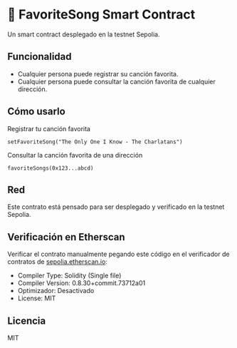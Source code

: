 # 🎵 FavoriteSong Smart Contract 

Un smart contract desplegado en la testnet Sepolia.

## Funcionalidad

- Cualquier persona puede registrar su canción favorita.
- Cualquier persona puede consultar la canción favorita de cualquier dirección.

## Cómo usarlo
Registrar tu canción favorita
```solidity
setFavoriteSong("The Only One I Know - The Charlatans")
```

Consultar la canción favorita de una dirección
```solidity
favoriteSongs(0x123...abcd)
```
## Red

Este contrato está pensado para ser desplegado y verificado en la testnet Sepolia.

## Verificación en Etherscan

Verificar el contrato manualmente pegando este código en el verificador de contratos de [sepolia.etherscan.io](https://sepolia.etherscan.io):

- Compiler Type: Solidity (Single file)
- Compiler Version: 0.8.30+commit.73712a01
- Optimizador: Desactivado
- License: MIT

## Licencia

MIT